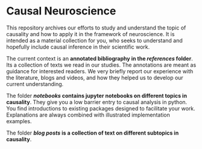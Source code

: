 Causal Neuroscience
==============================

This repository archives our efforts to study and understand the topic of causality and how to apply it in the framework of neuroscience. It is intended as a material collection for you, who seeks to understand and hopefully include causal inference in their scientific work.

The current context is an **annotated bibliography in the *references* folder**. Its a collection of texts we read in our studies. The annotations are meant as guidance for interested readers. We very briefly report our experience with the literature, blogs and videos, and how they helped us to develop our current understanding. 

The folder ***notebooks* contains jupyter notebooks on different topics in causality**. They give you a low barrier entry to causal analysis in python. You find introductions to existing packages designed to facilitate your work. Explanations are always combined with illustrated implementation examples.

The folder ***blog posts* is a collection of text on different subtopics in causality**.

 